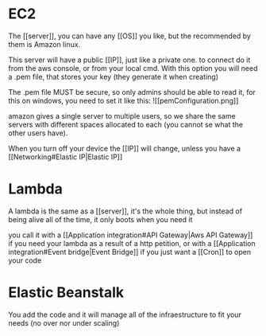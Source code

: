 # EC2
The [[server]], you can have any [[OS]] you like, but the recommended by them is Amazon linux.

This server will have a public [[IP]], just like a private one. to connect do it from the aws console, or from your local cmd. With this option you will need a .pem file, that stores your key (they generate it when creating)

The .pem file MUST be secure, so only admins should be able to read it, for this on windows, you need to set it like this:
![[pemConfiguration.png]]

amazon gives a single server to multiple users, so we share the same servers with different spaces allocated to each (you cannot se what the other users have).


When you turn off your device the [[IP]] will change, unless you have a [[Networking#Elastic IP|Elastic IP]]

# Lambda
A lambda is the same as a [[server]], it's the whole thing, but instead of being alive all of the time, it only boots when you need it

you call it with a [[Application integration#API Gateway|Aws API Gateway]] if you need your lambda as a result of a http petition, or with a [[Application integration#Event bridge|Event Bridge]] if you just want a [[Cron]] to open your code

# Elastic Beanstalk
You add the code and it will manage all of the infraestructure to fit your needs (no over nor under scaling)
